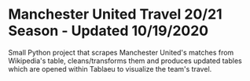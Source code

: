 # Manchester United Travel 20/21 Season - Updated 10/19/2020

Small Python project that scrapes Manchester United's matches from Wikipedia's table, cleans/transforms them and produces updated tables which are opened within Tablaeu to visualize the team's travel.
